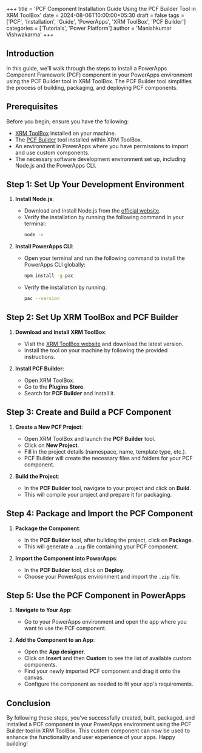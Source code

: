 +++
title = 'PCF Component Installation Guide Using the PCF Builder Tool in XRM ToolBox'
date = 2024-08-06T10:00:00+05:30
draft = false
tags = ['PCF', 'Installation', 'Guide', 'PowerApps', 'XRM ToolBox', 'PCF Builder']
categories = ['Tutorials', 'Power Platform']
author = 'Manishkumar Vishwakarma'
+++

<!-- # PCF Component Installation Guide Using the PCF Builder Tool in XRM ToolBox -->

## Introduction

In this guide, we'll walk through the steps to install a PowerApps Component Framework (PCF) component in your PowerApps environment using the PCF Builder tool in XRM ToolBox. The PCF Builder tool simplifies the process of building, packaging, and deploying PCF components.

## Prerequisites

Before you begin, ensure you have the following:

- [XRM ToolBox](https://www.xrmtoolbox.com/) installed on your machine.
- The [PCF Builder](https://www.xrmtoolbox.com/plugins/Xrm.Tools.PcfBuilder/) tool installed within XRM ToolBox.
- An environment in PowerApps where you have permissions to import and use custom components.
- The necessary software development environment set up, including Node.js and the PowerApps CLI.

## Step 1: Set Up Your Development Environment

1. **Install Node.js**:
   - Download and install Node.js from the [official website](https://nodejs.org/).
   - Verify the installation by running the following command in your terminal:
     ```bash
     node -v
     ```

2. **Install PowerApps CLI**:
   - Open your terminal and run the following command to install the PowerApps CLI globally:
     ```bash
     npm install -g pac
     ```
   - Verify the installation by running:
     ```bash
     pac --version
     ```

## Step 2: Set Up XRM ToolBox and PCF Builder

1. **Download and Install XRM ToolBox**:
   - Visit the [XRM ToolBox website](https://www.xrmtoolbox.com/) and download the latest version.
   - Install the tool on your machine by following the provided instructions.

2. **Install PCF Builder**:
   - Open XRM ToolBox.
   - Go to the **Plugins Store**.
   - Search for **PCF Builder** and install it.

## Step 3: Create and Build a PCF Component

1. **Create a New PCF Project**:
   - Open XRM ToolBox and launch the **PCF Builder** tool.
   - Click on **New Project**.
   - Fill in the project details (namespace, name, template type, etc.).
   - PCF Builder will create the necessary files and folders for your PCF component.

2. **Build the Project**:
   - In the **PCF Builder** tool, navigate to your project and click on **Build**.
   - This will compile your project and prepare it for packaging.

## Step 4: Package and Import the PCF Component

1. **Package the Component**:
   - In the **PCF Builder** tool, after building the project, click on **Package**.
   - This will generate a `.zip` file containing your PCF component.

2. **Import the Component into PowerApps**:
   - In the **PCF Builder** tool, click on **Deploy**.
   - Choose your PowerApps environment and import the `.zip` file.

## Step 5: Use the PCF Component in PowerApps

1. **Navigate to Your App**:
   - Go to your PowerApps environment and open the app where you want to use the PCF component.
   
2. **Add the Component to an App**:
   - Open the **App designer**.
   - Click on **Insert** and then **Custom** to see the list of available custom components.
   - Find your newly imported PCF component and drag it onto the canvas.
   - Configure the component as needed to fit your app's requirements.

## Conclusion

By following these steps, you've successfully created, built, packaged, and installed a PCF component in your PowerApps environment using the PCF Builder tool in XRM ToolBox. This custom component can now be used to enhance the functionality and user experience of your apps. Happy building!
